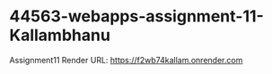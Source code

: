 # 44563-webapps-assignment-11-Kallambhanu
Assignment11
Render URL: https://f2wb74kallam.onrender.com

